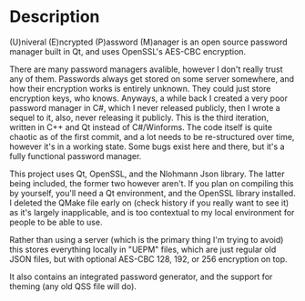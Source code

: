 # Description
(U)niveral (E)ncrypted (P)assword (M)anager is an open source password manager built in Qt, and uses OpenSSL's AES-CBC encryption.

There are many password managers avalible, however I don't really trust any of them. Passwords always get stored on some server somewhere, and how their encryption works is entirely unknown. They could just store encryption keys, who knows. Anyways, a while back I created a very poor password manager in C#, which I never released publicly, then I wrote a sequel to it, also, never releasing it publicly. This is the third iteration, written in C++ and Qt instead of C#/Winforms. The code itself is quite chaotic as of the first commit, and a lot needs to be re-structured over time, however it's in a working state. Some bugs exist here and there, but it's a fully functional password manager. 

This project uses Qt, OpenSSL, and the Nlohmann Json library. The latter being included, the former two however aren't. If you plan on compiling this by yourself, you'll need a Qt environment, and the OpenSSL library installed. I deleted the QMake file early on (check history if you really want to see it) as it's largely inapplicable, and is too contextual to my local environment for people to be able to use.

Rather than using a server (which is the primary thing I'm trying to avoid) this stores everything locally in "UEPM" files, which are just regular old JSON files, but with optional AES-CBC 128, 192, or 256 encryption on top. 

It also contains an integrated password generator, and the support for theming (any old QSS file will do). 
